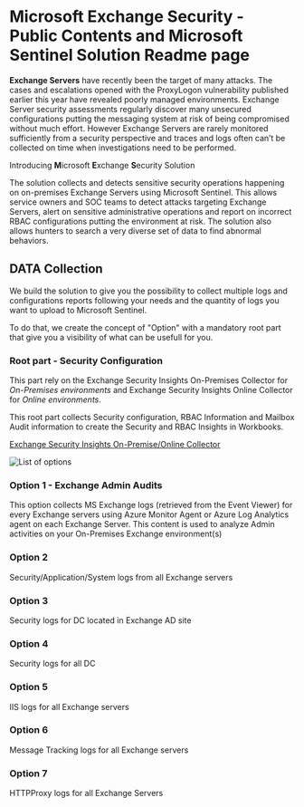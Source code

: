 # Microsoft Exchange Security - Public Contents and Microsoft Sentinel Solution Readme page

**Exchange Servers** have recently been the target of many attacks. The cases and escalations opened with the ProxyLogon vulnerability published earlier this year have revealed poorly managed environments. Exchange Server security assessments regularly discover many unsecured configurations putting the messaging system at risk of being compromised without much effort. However Exchange Servers are rarely monitored sufficiently from a security perspective and traces and logs often can’t be collected on time when investigations need to be performed.

Introducing **M**icrosoft **E**xchange **S**ecurity Solution

The solution collects and detects sensitive security operations happening on on-premises Exchange Servers using Microsoft Sentinel. This allows service owners and SOC teams to detect attacks targeting Exchange Servers, alert on sensitive administrative operations and report on incorrect RBAC configurations putting the environment at risk. The solution also allows hunters to search a very diverse set of data to find abnormal behaviors. 

## DATA Collection

We build the solution to give you the possibility to collect multiple logs and configurations reports following your needs and the quantity of logs you want to upload to Microsoft Sentinel.

To do that, we create the concept of "Option" with a mandatory root part that give you a visibility of what can be usefull for you.

### Root part - Security Configuration

This part rely on the Exchange Security Insights On-Premises Collector for *On-Premises environments* and Exchange Security Insights Online Collector for *Online environments*.

This root part collects Security configuration, RBAC Information and Mailbox Audit information to create the Security and RBAC Insights in Workbooks.

[Exchange Security Insights On-Premise/Online Collector](ESICollector.md)

![List of options](https://raw.githubusercontent.com/nlepagnez/ESI-PublicContent/main/MicrosoftExchangeSecurityDataConnectorsOptions.png)

### Option 1 - Exchange Admin Audits

This option collects MS Exchange logs (retrieved from the Event Viewer) for every Exchange servers using Azure Monitor Agent or Azure Log Analytics agent on each Exchange Server. This content is used to analyze Admin activities on your On-Premises Exchange environment(s)

### Option 2

Security/Application/System logs from all Exchange servers

### Option 3

Security logs for DC located in Exchange AD site

### Option 4

Security logs for all DC

### Option 5

IIS logs for all Exchange servers

### Option 6

Message Tracking logs for all Exchange servers

### Option 7

HTTPProxy logs for all Exchange Servers